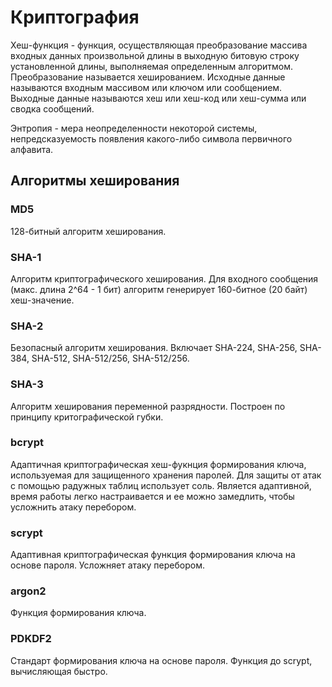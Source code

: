 # Криптография

Хеш-функция - функция, осуществляющая преобразование массива входных данных произвольной длины в выходную битовую строку установленной длины, выполняемая определенным алгоритмом. Преобразование называется хешированием. Исходные данные называются входным массивом или ключом или сообщением. Выходные данные называются хеш или хеш-код или хеш-сумма или сводка сообщений.

Энтропия - мера неопределенности некоторой системы, непредсказуемость появления какого-либо символа первичного алфавита.

## Алгоритмы хеширования
### MD5
128-битный алгоритм хеширования.
### SHA-1
Алгоритм криптографического хеширования. Для входного сообщения (макс. длина 2^64 - 1 бит) алгоритм генерирует 160-битное (20 байт) хеш-значение.
### SHA-2
Безопасный алгоритм хеширования. Включает SHA-224, SHA-256, SHA-384, SHA-512, SHA-512/256, SHA-512/256.
### SHA-3
Алгоритм хеширования переменной разрядности. Построен по принципу критографической губки.
### bcrypt
Адаптичная криптографическая хеш-фукнция формирования ключа, используемая для защищенного хранения паролей. Для защиты от атак с помощью радужных таблиц использует соль. Является адаптивной, время работы легко настраивается и ее можно замедлить, чтобы усложнить атаку перебором.
### scrypt
Адаптивная криптографическая функция формирования ключа на основе пароля. Усложняет атаку перебором.
### argon2
Функция формирования ключа.
### PDKDF2
Стандарт формирования ключа на основе пароля. Функция до scrypt, вычисляющая быстро.
